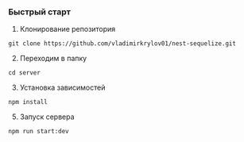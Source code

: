 ### Быстрый старт
1. Клонирование репозитория
```
git clone https://github.com/vladimirkrylov01/nest-sequelize.git
```
2. Переходим в папку
```
cd server
```
3. Установка зависимостей
```
npm install
```
5. Запуск сервера
```
npm run start:dev
```
